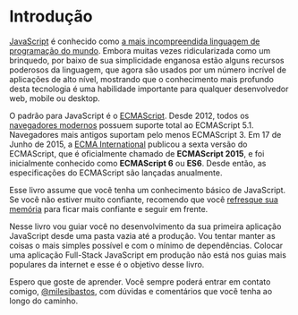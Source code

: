# Introdução

[JavaScript](https://developer.mozilla.org/pt-BR/docs/Web/JavaScript) é conhecido como [a mais incompreendida linguagem de programação do mundo](http://javascript.crockford.com/javascript.html). Embora muitas vezes ridicularizada como um brinquedo, por baixo de sua simplicidade enganosa estão alguns recursos poderosos da linguagem, que agora são usados por um número incrível de aplicações de alto nível, mostrando que o conhecimento mais profundo desta tecnologia é uma habilidade importante para qualquer desenvolvedor web, mobile ou desktop.

O padrão para JavaScript é o [ECMAScript](https://developer.mozilla.org/pt-BR/docs/Web/JavaScript/Language_Resources). Desde 2012, todos os [navegadores modernos](http://kangax.github.io/compat-table/es5/) possuem suporte total ao ECMAScript 5.1. Navegadores mais antigos suportam pelo menos ECMAScript 3. Em 17 de Junho de 2015, a [ECMA International](http://www.ecma-international.org/) publicou a sexta versão do ECMAScript, que é oficialmente chamado de **ECMAScript 2015**, e foi inicialmente conhecido como **ECMAScript 6** ou **ES6**. Desde então, as especificações do ECMAScript são lançadas anualmente.

Esse livro assume que você tenha um conhecimento básico de JavaScript. Se você não estiver muito confiante, recomendo que você [refresque sua memória](https://developer.mozilla.org/pt-BR/docs/Web/JavaScript/A_re-introduction_to_JavaScript) para ficar mais confiante e seguir em frente.

Nesse livro vou guiar você no desenvolvimento da sua primeira aplicação JavaScript desde uma pasta vazia até a produção. Vou tentar manter as coisas o mais simples possível e com o mínimo de dependências. Colocar uma aplicação Full-Stack JavaScript em produção não está nos guias mais populares da internet e esse é o objetivo desse livro.

Espero que goste de aprender. Você sempre poderá entrar em contato comigo, [@milesibastos](https://twitter.com/milesibastos), com dúvidas e comentários que você tenha ao longo do caminho.
